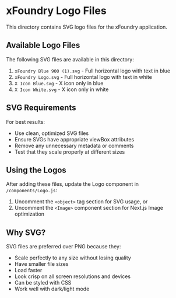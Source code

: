 # xFoundry Logo Files

This directory contains SVG logo files for the xFoundry application.

## Available Logo Files

The following SVG files are available in this directory:

1. `xFoundry Blue 900 (1).svg` - Full horizontal logo with text in blue
2. `xFoundry Logo.svg` - Full horizontal logo with text in white
3. `X Icon Blue.svg` - X icon only in blue
4. `X Icon White.svg` - X icon only in white

## SVG Requirements

For best results:
- Use clean, optimized SVG files
- Ensure SVGs have appropriate viewBox attributes
- Remove any unnecessary metadata or comments
- Test that they scale properly at different sizes

## Using the Logos

After adding these files, update the Logo component in `/components/Logo.js`:
1. Uncomment the `<object>` tag section for SVG usage, or
2. Uncomment the `<Image>` component section for Next.js Image optimization

## Why SVG?

SVG files are preferred over PNG because they:
- Scale perfectly to any size without losing quality
- Have smaller file sizes
- Load faster
- Look crisp on all screen resolutions and devices
- Can be styled with CSS
- Work well with dark/light mode